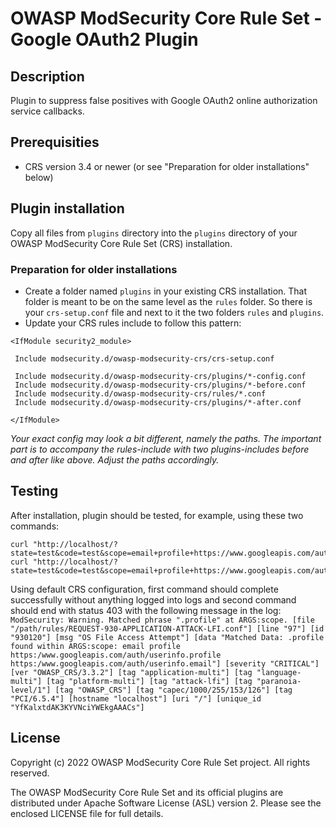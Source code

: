 # OWASP ModSecurity Core Rule Set - Google OAuth2 Plugin

## Description

Plugin to suppress false positives with Google OAuth2 online authorization
service callbacks.

## Prerequisities

 * CRS version 3.4 or newer (or see "Preparation for older installations" below)

## Plugin installation

Copy all files from `plugins` directory into the `plugins` directory of your
OWASP ModSecurity Core Rule Set (CRS) installation.

### Preparation for older installations

 * Create a folder named `plugins` in your existing CRS installation. That
   folder is meant to be on the same level as the `rules` folder. So there is
   your `crs-setup.conf` file and next to it the two folders `rules` and
   `plugins`.
 * Update your CRS rules include to follow this pattern:

```
<IfModule security2_module>

 Include modsecurity.d/owasp-modsecurity-crs/crs-setup.conf

 Include modsecurity.d/owasp-modsecurity-crs/plugins/*-config.conf
 Include modsecurity.d/owasp-modsecurity-crs/plugins/*-before.conf
 Include modsecurity.d/owasp-modsecurity-crs/rules/*.conf
 Include modsecurity.d/owasp-modsecurity-crs/plugins/*-after.conf

</IfModule>
```

_Your exact config may look a bit different, namely the paths. The important
part is to accompany the rules-include with two plugins-includes before and
after like above. Adjust the paths accordingly._

## Testing

After installation, plugin should be tested, for example, using these two commands:  
```
curl "http://localhost/?state=test&code=test&scope=email+profile+https://www.googleapis.com/auth/userinfo.profile+https://www.googleapis.com/auth/userinfo.email"
curl "http://localhost/?state=test&code=test&scope=email+profile+https://www.googleapis.com/auth/userinfo.profile+https://www.googleapis.com/auth/userinfo.email&inject=data"
```

Using default CRS configuration, first command should complete successfully
without anything logged into logs and second command should end with status 403
with the following message in the log:  
`ModSecurity: Warning. Matched phrase ".profile" at ARGS:scope. [file "/path/rules/REQUEST-930-APPLICATION-ATTACK-LFI.conf"] [line "97"] [id "930120"] [msg "OS File Access Attempt"] [data "Matched Data: .profile found within ARGS:scope: email profile https:/www.googleapis.com/auth/userinfo.profile https:/www.googleapis.com/auth/userinfo.email"] [severity "CRITICAL"] [ver "OWASP_CRS/3.3.2"] [tag "application-multi"] [tag "language-multi"] [tag "platform-multi"] [tag "attack-lfi"] [tag "paranoia-level/1"] [tag "OWASP_CRS"] [tag "capec/1000/255/153/126"] [tag "PCI/6.5.4"] [hostname "localhost"] [uri "/"] [unique_id "YfKalxtdAK3KYVNciYWEkgAAACs"]`

## License

Copyright (c) 2022 OWASP ModSecurity Core Rule Set project. All rights reserved.

The OWASP ModSecurity Core Rule Set and its official plugins are distributed
under Apache Software License (ASL) version 2. Please see the enclosed LICENSE
file for full details.
